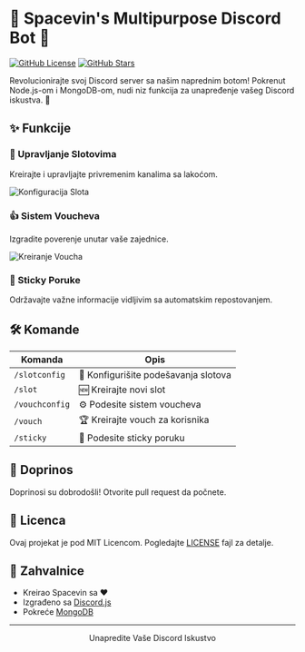 # 🌟 Spacevin's Multipurpose Discord Bot 🤖

[![GitHub License](https://img.shields.io/github/license/spejsvin/spacevin-aiobot?color=blue)](https://github.com/spejsvin/spacevin-aiobot/blob/main/LICENSE)
[![GitHub Stars](https://img.shields.io/github/stars/spejsvin/spacevin-aiobot?style=social)](https://github.com/spejsvin/spacevin-aiobot/stargazers)

Revolucionirajte svoj Discord server sa našim naprednim botom! Pokrenut Node.js-om i MongoDB-om, nudi niz funkcija za unapređenje vašeg Discord iskustva. 🚀

## ✨ Funkcije

### 🎰 Upravljanje Slotovima
Kreirajte i upravljajte privremenim kanalima sa lakoćom.

![Konfiguracija Slota](https://cdn.discordapp.com/attachments/1187389819807092868/1333178692616065024/image.png?ex=6797f2e9&is=6796a169&hm=06ad57db1d5bf08ecdbc41fd29301b3344c9ad25a1240408e5b34f180404a505&)

### 👍 Sistem Voucheva
Izgradite poverenje unutar vaše zajednice.

![Kreiranje Voucha](https://cdn.discordapp.com/attachments/1187389819807092868/1333179175674052638/image.png?ex=6797f35c&is=6796a1dc&hm=e9e5782855a33d7dbfffeaf58ee1fa574befc3fb7d0b21c35dfff761b91c0b79&)

### 📌 Sticky Poruke
Održavajte važne informacije vidljivim sa automatskim repostovanjem.

## 🛠 Komande

| Komanda | Opis |
|---------|------|
| `/slotconfig` | 🔧 Konfigurišite podešavanja slotova |
| `/slot` | 🆕 Kreirajte novi slot |
| `/vouchconfig` | ⚙️ Podesite sistem voucheva |
| `/vouch` | 🏆 Kreirajte vouch za korisnika |
| `/sticky` | 📍 Podesite sticky poruku |

## 🤝 Doprinos

Doprinosi su dobrodošli! Otvorite pull request da počnete.

## 📜 Licenca

Ovaj projekat je pod MIT Licencom. Pogledajte [LICENSE](LICENSE) fajl za detalje.

## 🙏 Zahvalnice

- Kreirao Spacevin sa ❤️
- Izgrađeno sa [Discord.js](https://discord.js.org/)
- Pokreće [MongoDB](https://www.mongodb.com/)

---

<p align="center">
  Unapredite Vaše Discord Iskustvo
</p>

